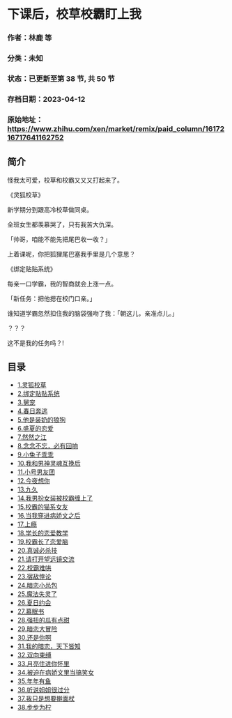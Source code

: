 # 下课后，校草校霸盯上我

### 作者：林鹿 等

### 分类：未知

### 状态：已更新至第 38 节, 共 50 节
### 存档日期：2023-04-12

### 原始地址：https://www.zhihu.com/xen/market/remix/paid_column/1617216717641162752


## 简介
怪我太可爱，校草和校霸又又又打起来了。


《灵狐校草》


新学期分到跟高冷校草做同桌。


全班女生都羡慕哭了，只有我苦大仇深。


「帅哥，咱能不能先把尾巴收一收？」


上着课呢，你把狐狸尾巴塞我手里是几个意思？


《绑定贴贴系统》


每亲一口学霸，我的智商就会上涨一点。


「新任务：把他摁在校门口亲。」


谁知道学霸忽然扣住我的脑袋强吻了我：「朝这儿，亲准点儿。」


？？？


这不是我的任务吗？!




## 目录
- [1.灵狐校草](1.灵狐校草.md)
- [2.绑定贴贴系统](2.绑定贴贴系统.md)
- [3.舅宠](3.舅宠.md)
- [4.春日奔逃](4.春日奔逃.md)
- [5.他是装奶的狼狗](5.他是装奶的狼狗.md)
- [6.盛夏的恋爱](6.盛夏的恋爱.md)
- [7.然然之江](7.然然之江.md)
- [8.念念不忘，必有回响](8.念念不忘，必有回响.md)
- [9.小兔子乖乖](9.小兔子乖乖.md)
- [10.我和男神灵魂互换后](10.我和男神灵魂互换后.md)
- [11.小号男友团](11.小号男友团.md)
- [12.今夜想你](12.今夜想你.md)
- [13.九久](13.九久.md)
- [14.我男扮女装被校霸缠上了](14.我男扮女装被校霸缠上了.md)
- [15.校霸的猫系女友](15.校霸的猫系女友.md)
- [16.当我穿进病娇文之后](16.当我穿进病娇文之后.md)
- [17.上瘾](17.上瘾.md)
- [18.学长的恋爱教学](18.学长的恋爱教学.md)
- [19.校霸长了恋爱脑](19.校霸长了恋爱脑.md)
- [20.真诚必杀技](20.真诚必杀技.md)
- [21.请打开望远镜交流](21.请打开望远镜交流.md)
- [22.校霸难哄](22.校霸难哄.md)
- [23.宿敌悖论](23.宿敌悖论.md)
- [24.暗恋小怂包](24.暗恋小怂包.md)
- [25.魔法失灵了](25.魔法失灵了.md)
- [26.夏日约会](26.夏日约会.md)
- [27.慕眠书](27.慕眠书.md)
- [28.强扭的瓜有点甜](28.强扭的瓜有点甜.md)
- [29.暗恋大冒险](29.暗恋大冒险.md)
- [30.还是你啊](30.还是你啊.md)
- [31.我的暗恋，天下皆知](31.我的暗恋，天下皆知.md)
- [32.双向束缚](32.双向束缚.md)
- [33.月亮住进你怀里](33.月亮住进你怀里.md)
- [34.被迫在病娇文里当搞笑女](34.被迫在病娇文里当搞笑女.md)
- [35.年年有鱼](35.年年有鱼.md)
- [36.听说姐姐很过分](36.听说姐姐很过分.md)
- [37.我只是想要擀面杖](37.我只是想要擀面杖.md)
- [38.步步为柠](38.步步为柠.md)